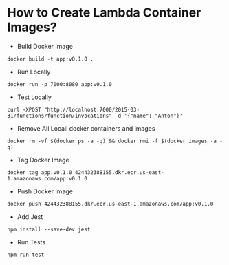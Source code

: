# How to Create Lambda Container Images?

- Build Docker Image

```
docker build -t app:v0.1.0 .
```

- Run Locally

```
docker run -p 7000:8080 app:v0.1.0
```

- Test Locally

```
curl -XPOST "http://localhost:7000/2015-03-31/functions/function/invocations" -d '{"name": "Anton"}'
```

- Remove All Locall docker containers and images

```
docker rm -vf $(docker ps -a -q) && docker rmi -f $(docker images -a -q)
```

- Tag Docker Image

```
docker tag app:v0.1.0 424432388155.dkr.ecr.us-east-1.amazonaws.com/app:v0.1.0
```

- Push Docker Image

```
docker push 424432388155.dkr.ecr.us-east-1.amazonaws.com/app:v0.1.0
```

- Add Jest

```
npm install --save-dev jest
```

- Run Tests

```
npm run test
```
